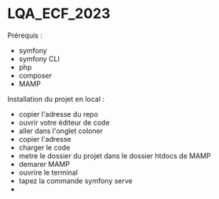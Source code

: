 # LQA_ECF_2023

Prérequis :
- symfony
- symfony CLI
- php
- composer
- MAMP

Installation du projet en local :

- copier l'adresse du repo 
- ouvrir votre éditeur de code 
- aller dans l'onglet coloner
- copier l'adresse
- charger le code
- metre le dossier du projet dans le dossier htdocs de MAMP
- demarer MAMP
- ouvrire le terminal
- tapez la commande symfony serve
-








